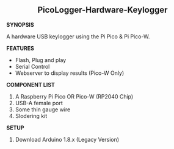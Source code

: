 <h2 align="center"> PicoLogger-Hardware-Keylogger </h2>

**SYNOPSIS**

A hardware USB keylogger using the Pi Pico &amp; Pi Pico-W.

**FEATURES**
- Flash, Plug and play
- Serial Control
- Webserver to display results (Pico-W Only)

**COMPONENT LIST**
1. A Raspberry Pi Pico OR Pico-W (RP2040 Chip)
2. USB-A female port
3. Some thin gauge wire
4. Slodering kit

**SETUP**

1. Download Arduino 1.8.x (Legacy Version)
